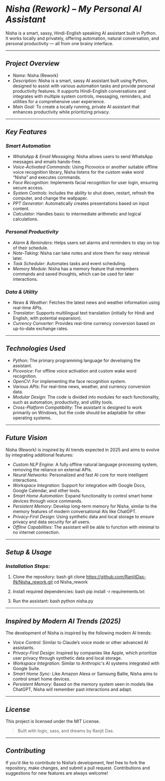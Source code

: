 # *Nisha (Rework) – My Personal AI Assistant*

Nisha is a smart, sassy, Hindi-English speaking AI assistant built in Python. It works locally and privately, offering automation, natural conversation, and personal productivity — all from one brainy interface.

---

## *Project Overview*

- *Name:* Nisha (Rework)
- *Description:* Nisha is a smart, sassy AI assistant built using Python, designed to assist with various automation tasks and provide personal productivity features. It supports Hindi-English conversations and integrates with multiple system controls, messaging, reminders, and utilities for a comprehensive user experience.
- *Main Goal:* To create a locally running, private AI assistant that enhances productivity while prioritizing privacy.

---

## *Key Features*

### *Smart Automation*
- *WhatsApp & Email Messaging*: Nisha allows users to send WhatsApp messages and emails hands-free.
- *Voice-Activated Commands*: Using Picovoice or another suitable offline voice recognition library, Nisha listens for the custom wake word “Nisha” and executes commands.
- *Face Recognition*: Implements facial recognition for user login, ensuring secure access.
- *System Controls*: Includes the ability to shut down, restart, refresh the computer, and change the wallpaper.
- *PPT Generator*: Automatically creates presentations based on input content.
- *Calculator*: Handles basic to intermediate arithmetic and logical calculations.

### *Personal Productivity*
- *Alarm & Reminders*: Helps users set alarms and reminders to stay on top of their schedule.
- *Note-Taking*: Nisha can take notes and store them for easy retrieval later.
- *Task Scheduler*: Automates tasks and event scheduling.
- *Memory Module*: Nisha has a memory feature that remembers commands and saved thoughts, which can be used for later interactions.

### *Data & Utility*
- *News & Weather*: Fetches the latest news and weather information using real-time APIs.
- *Translator*: Supports multilingual text translation (initially for Hindi and English, with potential expansion).
- *Currency Converter*: Provides real-time currency conversion based on up-to-date exchange rates.

---

## *Technologies Used*

- *Python*: The primary programming language for developing the assistant.
- *Picovoice*: For offline voice activation and custom wake word recognition.
- *OpenCV*: For implementing the face recognition system.
- *Various APIs*: For real-time news, weather, and currency conversion data.
- *Modular Design*: The code is divided into modules for each functionality, such as automation, productivity, and utility tools.
- *Cross-Platform Compatibility*: The assistant is designed to work primarily on Windows, but the code should be adaptable for other operating systems.

---

## *Future Vision*

Nisha (Rework) is inspired by AI trends expected in 2025 and aims to evolve by integrating additional features:
- *Custom NLP Engine*: A fully offline natural language processing system, removing the reliance on external APIs.
- *Neural Networks*: Personalized and fast AI core for more intelligent interactions.
- *Workspace Integration*: Support for integration with Google Docs, Google Calendar, and other tools.
- *Smart Home Automation*: Expand functionality to control smart home devices through voice commands.
- *Persistent Memory*: Develop long-term memory for Nisha, similar to the memory features of modern conversational AIs like ChatGPT.
- *Privacy-First Design*: Using synthetic data and local storage to ensure privacy and data security for all users.
- *Offline Capabilities*: The assistant will be able to function with minimal to no internet connection.

---

## *Setup & Usage*

### *Installation Steps:*
1. Clone the repository:
    bash
    git clone https://github.com/RanjitDas-IN/Nisha_rework.git
    cd Nisha_rework
    

2. Install required dependencies:
    bash
    pip install -r requirements.txt
    

3. Run the assistant:
    bash
    python nisha.py
    

---

## *Inspired by Modern AI Trends (2025)*

The development of Nisha is inspired by the following modern AI trends:
- *Voice Control*: Similar to Claude’s voice mode or other advanced AI assistants.
- *Privacy-First Design*: Inspired by companies like Apple, which prioritize user privacy through synthetic data and local storage.
- *Workspace Integration*: Similar to Anthropic's AI systems integrated with Google Suite.
- *Smart Home Sync*: Like Amazon Alexa or Samsung Ballie, Nisha aims to control smart home devices.
- *Persistent Memory*: Based on the memory system seen in models like ChatGPT, Nisha will remember past interactions and adapt.

---

## *License*

This project is licensed under the MIT License.

> Built with logic, sass, and dreams by Ranjit Das.

---

## *Contributing*

If you’d like to contribute to Nisha’s development, feel free to fork the repository, make changes, and submit a pull request. Contributions and suggestions for new features are always welcome!
